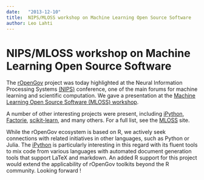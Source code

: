 ```yaml
---
date:   "2013-12-10"
title:  NIPS/MLOSS workshop on Machine Learning Open Source Software
author: Leo Lahti
---
```


NIPS/MLOSS workshop on Machine Learning Open Source Software
================

The [rOpenGov](http://ropengov.github.io) project was today
highlighted at the Neural Information Processing Systems
[(NIPS)](http://nips.cc/) conference, one of the main forums for
machine learning and scientific computation. We gave a presentation at
the [Machine Learning Open Source Software (MLOSS)
workshop](http://nips.cc/Conferences/2013/Program/event.php?ID=3710).

A number of other interesting projects were present, including
[iPython](http://ipython.org/),
[Factorie](http://factorie.cs.umass.edu/),
[scikit-learn](http://scikit-learn.org/stable/), and many others. For
a full list, see the [MLOSS](http://mloss.org/workshop/nips13/) site.

While the rOpenGov ecosystem is based on R, we actively seek
connections with related initiatives in other languages, such as
Python or Julia. The [iPython](http://ipython.org/) is particularly
interesting in this regard with its fluent tools to mix code from
various languages with automated document generation tools that
support LaTeX and markdown. An added R support for this project would
extend the applicability of rOpenGov toolkits beyond the R
community. Looking forward !

